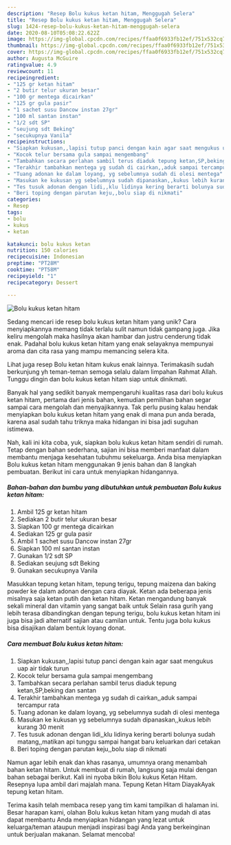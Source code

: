 ```yaml
---
description: "Resep Bolu kukus ketan hitam, Menggugah Selera"
title: "Resep Bolu kukus ketan hitam, Menggugah Selera"
slug: 1424-resep-bolu-kukus-ketan-hitam-menggugah-selera
date: 2020-08-10T05:08:22.622Z
image: https://img-global.cpcdn.com/recipes/ffaa0f6933fb12ef/751x532cq70/bolu-kukus-ketan-hitam-foto-resep-utama.jpg
thumbnail: https://img-global.cpcdn.com/recipes/ffaa0f6933fb12ef/751x532cq70/bolu-kukus-ketan-hitam-foto-resep-utama.jpg
cover: https://img-global.cpcdn.com/recipes/ffaa0f6933fb12ef/751x532cq70/bolu-kukus-ketan-hitam-foto-resep-utama.jpg
author: Augusta McGuire
ratingvalue: 4.9
reviewcount: 11
recipeingredient:
- "125 gr ketan hitam"
- "2 butir telur ukuran besar"
- "100 gr mentega dicairkan"
- "125 gr gula pasir"
- "1 sachet susu Dancow instan 27gr"
- "100 ml santan instan"
- "1/2 sdt SP"
- "seujung sdt Beking"
- "secukupnya Vanila"
recipeinstructions:
- "Siapkan kukusan,,lapisi tutup panci dengan kain agar saat mengukus uap air tidak turun"
- "Kocok telur bersama gula sampai mengembang"
- "Tambahkan secara perlahan sambil terus diaduk tepung ketan,SP,beking dan santan"
- "Terakhir tambahkan mentega yg sudah di cairkan,,aduk sampai tercampur rata"
- "Tuang adonan ke dalam loyang, yg sebelumnya sudah di olesi mentega"
- "Masukan ke kukusan yg sebelumnya sudah dipanaskan,,kukus lebih kurang 30 menit"
- "Tes tusuk adonan dengan lidi,,klu lidinya kering berarti bolunya sudah matang,,matikan api tunggu sampai hangat baru keluarkan dari cetakan"
- "Beri toping dengan parutan keju,,bolu siap di nikmati"
categories:
- Resep
tags:
- bolu
- kukus
- ketan

katakunci: bolu kukus ketan 
nutrition: 150 calories
recipecuisine: Indonesian
preptime: "PT28M"
cooktime: "PT58M"
recipeyield: "1"
recipecategory: Dessert

---
```



![Bolu kukus ketan hitam](https://img-global.cpcdn.com/recipes/ffaa0f6933fb12ef/751x532cq70/bolu-kukus-ketan-hitam-foto-resep-utama.jpg)

Sedang mencari ide resep bolu kukus ketan hitam yang unik? Cara menyiapkannya memang tidak terlalu sulit namun tidak gampang juga. Jika keliru mengolah maka hasilnya akan hambar dan justru cenderung tidak enak. Padahal bolu kukus ketan hitam yang enak selayaknya mempunyai aroma dan cita rasa yang mampu memancing selera kita.

Lihat juga resep Bolu ketan hitam kukus enak lainnya. Terimakasih sudah berkunjung yh teman-teman semoga selalu dalam limpahan Rahmat Allah. Tunggu dingin dan bolu kukus ketan hitam siap untuk dinikmati.

Banyak hal yang sedikit banyak mempengaruhi kualitas rasa dari bolu kukus ketan hitam, pertama dari jenis bahan, kemudian pemilihan bahan segar sampai cara mengolah dan menyajikannya. Tak perlu pusing kalau hendak menyiapkan bolu kukus ketan hitam yang enak di mana pun anda berada, karena asal sudah tahu triknya maka hidangan ini bisa jadi suguhan istimewa.


Nah, kali ini kita coba, yuk, siapkan bolu kukus ketan hitam sendiri di rumah. Tetap dengan bahan sederhana, sajian ini bisa memberi manfaat dalam membantu menjaga kesehatan tubuhmu sekeluarga. Anda bisa menyiapkan Bolu kukus ketan hitam menggunakan 9 jenis bahan dan 8 langkah pembuatan. Berikut ini cara untuk menyiapkan hidangannya.

<!--inarticleads1-->

##### Bahan-bahan dan bumbu yang dibutuhkan untuk pembuatan Bolu kukus ketan hitam:

1. Ambil 125 gr ketan hitam
1. Sediakan 2 butir telur ukuran besar
1. Siapkan 100 gr mentega dicairkan
1. Sediakan 125 gr gula pasir
1. Ambil 1 sachet susu Dancow instan 27gr
1. Siapkan 100 ml santan instan
1. Gunakan 1/2 sdt SP
1. Sediakan seujung sdt Beking
1. Gunakan secukupnya Vanila


Masukkan tepung ketan hitam, tepung terigu, tepung maizena dan baking powder ke dalam adonan dengan cara diayak. Ketan ada beberapa jenis misalnya saja ketan putih dan ketan hitam. Ketan mengandung banyak sekali mineral dan vitamin yang sangat baik untuk Selain rasa gurih yang lebih terasa dibandingkan dengan tepung terigu, bolu kukus ketan hitam ini juga bisa jadi alternatif sajian atau camilan untuk. Tentu juga bolu kukus bisa disajikan dalam bentuk loyang donat. 

<!--inarticleads2-->

##### Cara membuat Bolu kukus ketan hitam:

1. Siapkan kukusan,,lapisi tutup panci dengan kain agar saat mengukus uap air tidak turun
1. Kocok telur bersama gula sampai mengembang
1. Tambahkan secara perlahan sambil terus diaduk tepung ketan,SP,beking dan santan
1. Terakhir tambahkan mentega yg sudah di cairkan,,aduk sampai tercampur rata
1. Tuang adonan ke dalam loyang, yg sebelumnya sudah di olesi mentega
1. Masukan ke kukusan yg sebelumnya sudah dipanaskan,,kukus lebih kurang 30 menit
1. Tes tusuk adonan dengan lidi,,klu lidinya kering berarti bolunya sudah matang,,matikan api tunggu sampai hangat baru keluarkan dari cetakan
1. Beri toping dengan parutan keju,,bolu siap di nikmati


Namun agar lebih enak dan khas rasanya, umumnya orang menambah bahan ketan hitam. Untuk membuat di rumah, langsung saja mulai dengan bahan sebagai berikut. Kali ini nyoba bikin Bolu kukus Ketan Hitam. Resepnya lupa ambil dari majalah mana. Tepung Ketan Hitam DiayakAyak tepung ketan hitam. 

Terima kasih telah membaca resep yang tim kami tampilkan di halaman ini. Besar harapan kami, olahan Bolu kukus ketan hitam yang mudah di atas dapat membantu Anda menyiapkan hidangan yang lezat untuk keluarga/teman ataupun menjadi inspirasi bagi Anda yang berkeinginan untuk berjualan makanan. Selamat mencoba!
